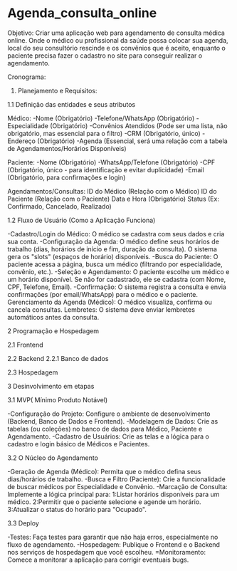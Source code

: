 # Agenda_consulta_online
Objetivo: Criar uma aplicação web para agendamento de consulta médica online. Onde o médico ou profissional da saúde possa colocar sua agenda, local do seu consultório rescinde e os convênios que é aceito, enquanto o paciente precisa fazer o cadastro no site para conseguir realizar o agendamento.

Cronograma:

1. Planejamento e Requisitos:
   
1.1 Definição das entidades e seus atributos

Médico:
-Nome (Obrigatório)
-Telefone/WhatsApp (Obrigatório)
-Especialidade (Obrigatório)
-Convênios Atendidos (Pode ser uma lista, não obrigatório, mas essencial para o filtro)
-CRM (Obrigatório, único)
-Endereço (Obrigatório)
-Agenda (Essencial, será uma relação com a tabela de Agendamentos/Horários Disponíveis)

Paciente:
-Nome (Obrigatório)
-WhatsApp/Telefone (Obrigatório)
-CPF (Obrigatório, único - para identificação e evitar duplicidade)
-Email (Obrigatório, para confirmações e login)

Agendamentos/Consultas:
ID do Médico (Relação com o Médico)
ID do Paciente (Relação com o Paciente)
Data e Hora (Obrigatório)
Status (Ex: Confirmado, Cancelado, Realizado)

1.2 Fluxo de Usuário (Como a Aplicação Funciona)

-Cadastro/Login do Médico: O médico se cadastra com seus dados e cria sua conta.
-Configuração da Agenda: O médico define seus horários de trabalho (dias, horários de início e fim, duração da consulta). O sistema gera os "slots" (espaços de horário) disponíveis.
-Busca do Paciente: O paciente acessa a página, busca um médico (filtrando por especialidade, convênio, etc.).
-Seleção e Agendamento: O paciente escolhe um médico e um horário disponível. Se não for cadastrado, ele se cadastra (com Nome, CPF, Telefone, Email).
-Confirmação: O sistema registra a consulta e envia confirmações (por email/WhatsApp) para o médico e o paciente.
Gerenciamento da Agenda (Médico): O médico visualiza, confirma ou cancela consultas.
Lembretes: O sistema deve enviar lembretes automáticos antes da consulta.

2 Programação e Hospedagem

2.1 Frontend

2.2 Backend
2.2.1 Banco de dados

2.3 Hospedagem

3 Desinvolvimento em etapas

3.1 MVP( Mínimo Produto Notável)

-Configuração do Projeto: Configure o ambiente de desenvolvimento (Backend, Banco de Dados e Frontend).
-Modelagem de Dados: Crie as tabelas (ou coleções) no banco de dados para Médico, Paciente e Agendamento.
-Cadastro de Usuários: Crie as telas e a lógica para o cadastro e login básico de Médicos e Pacientes.

3.2  O Núcleo do Agendamento

-Geração de Agenda (Médico): Permita que o médico defina seus dias/horários de trabalho.
-Busca e Filtro (Paciente): Crie a funcionalidade de buscar médicos por Especialidade e Convênio.
-Marcação de Consulta: Implemente a lógica principal para:
1:Listar horários disponíveis para um médico.
2:Permitir que o paciente selecione e agende um horário.
3:Atualizar o status do horário para "Ocupado".

3.3 Deploy 

-Testes: Faça testes para garantir que não haja erros, especialmente no fluxo de agendamento.
-Hospedagem: Publique o Frontend e o Backend nos serviços de hospedagem que você escolheu.
=Monitoramento: Comece a monitorar a aplicação para corrigir eventuais bugs.
